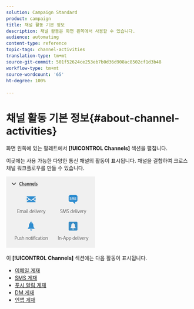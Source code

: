```yaml
---
solution: Campaign Standard
product: campaign
title: 채널 활동 기본 정보
description: 채널 활동은 화면 왼쪽에서 사용할 수 있습니다.
audience: automating
content-type: reference
topic-tags: channel-activities
translation-type: tm+mt
source-git-commit: 501f52624ce253eb7b0d36d908ac8502cf1d3b48
workflow-type: tm+mt
source-wordcount: '65'
ht-degree: 100%

---
```



# 채널 활동 기본 정보{#about-channel-activities}

화면 왼쪽에 있는 팔레트에서 **[!UICONTROL Channels]** 섹션을 펼칩니다.

이곳에는 사용 가능한 다양한 통신 채널의 활동이 표시됩니다. 채널을 결합하여 크로스채널 워크플로우를 만들 수 있습니다.

![](assets/wkf_channels_activities.png)

이 **[!UICONTROL Channels]** 섹션에는 다음 활동이 표시됩니다.

* [이메일 게재](../../automating/using/email-delivery.md)
* [SMS 게재](../../automating/using/sms-delivery.md)
* [푸시 알림 게재](../../automating/using/push-notification-delivery.md)
* [DM 게재](../../automating/using/direct-mail-delivery.md)
* [인앱 게재](../../automating/using/in-app-delivery.md)

